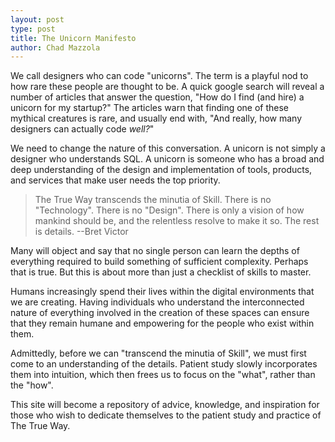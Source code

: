 ```yaml
---
layout: post
type: post
title: The Unicorn Manifesto
author: Chad Mazzola
---
```


We call designers who can code "unicorns". The term is a playful nod to how rare these people are thought to be. A quick google search will reveal a number of articles that answer the question, "How do I find (and hire) a unicorn for my startup?" The articles warn that finding one of these mythical creatures is rare, and usually end with, "And really, how many designers can actually code *well?*"

We need to change the nature of this conversation. A unicorn is not simply a designer who understands SQL. A unicorn is someone who has a broad and deep understanding of the design and implementation of tools, products, and services that make user needs the top priority.

> The True Way transcends the minutia of Skill. There is no "Technology". There is no "Design". There is only a vision of how mankind should be, and the relentless resolve to make it so. The rest is details. --Bret Victor

Many will object and say that no single person can learn the depths of everything required to build something of sufficient complexity. Perhaps that is true. But this is about more than just a checklist of skills to master.

Humans increasingly spend their lives within the digital environments that we are creating. Having individuals who understand the interconnected nature of everything involved in the creation of these spaces can ensure that they remain humane and empowering for the people who exist within them.

Admittedly, before we can "transcend the minutia of Skill", we must first come to an understanding of the details. Patient study slowly incorporates them into intuition, which then frees us to focus on the "what", rather than the "how".

This site will become a repository of advice, knowledge, and inspiration for those who wish to dedicate themselves to the patient study and practice of The True Way.

